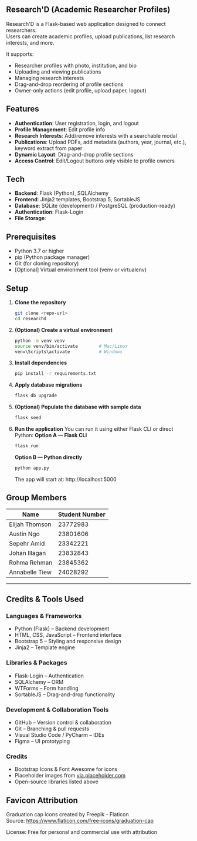 ## Research'D (Academic Researcher Profiles)

Research'D is a Flask-based web application designed to connect researchers.  
Users can create academic profiles, upload publications, list research interests, and more.  

It supports:
- Researcher profiles with photo, institution, and bio
- Uploading and viewing publications
- Managing research interests
- Drag-and-drop reordering of profile sections
- Owner-only actions (edit profile, upload paper, logout)

## Features

- **Authentication**: User registration, login, and logout
- **Profile Management**: Edit profile info
- **Research Interests**: Add/remove interests with a searchable modal
- **Publications**: Upload PDFs, add metadata (authors, year, journal, etc.), keyword extract from paper
- **Dynamic Layout**: Drag-and-drop profile sections 
- **Access Control**: Edit/Logout buttons only visible to profile owners

## Tech

- **Backend**: Flask (Python), SQLAlchemy
- **Frontend**: Jinja2 templates, Bootstrap 5, SortableJS
- **Database**: SQLite (development) / PostgreSQL (production-ready)
- **Authentication**: Flask-Login
- **File Storage**: 

## Prerequisites

- Python 3.7 or higher
- pip (Python package manager)
- Git (for cloning repository)
- [Optional] Virtual environment tool (venv or virtualenv)

## Setup

1. **Clone the repository**
   ```bash
   git clone <repo-url>
   cd researchd
   ```
2. **(Optional) Create a virtual environment**
   ```bash
   python -m venv venv
   source venv/bin/activate        # Mac/Linux
   venv\Scripts\activate           # Windows
   ```
3. **Install dependencies**
   ```bash
   pip install -r requirements.txt
   ```
4. **Apply database migrations**
   ```bash
   flask db upgrade
   ```
5. **(Optional) Populate the database with sample data**
   ```bash
   flask seed
   ```
6. **Run the application**
   You can run it using either Flask CLI or direct Python:
   **Option A — Flask CLI**
   ```bash
   flask run
   ```
   **Option B — Python directly**
   ```bash
   python app.py
   ```
   The app will start at: http://localhost:5000

## Group Members

| Name            | Student Number |
|-----------------|----------------|
| Elijah Thomson  | 23772983       |
| Austin Ngo      | 23801606       |
| Sepehr Amid     | 23342221       |
| Johan Illagan   | 23832843       |
| Rohma Rehman    | 23845362       |
| Annabelle Tiew  | 24028292       |

---

## Credits & Tools Used

### Languages & Frameworks
- Python (Flask) – Backend development  
- HTML, CSS, JavaScript – Frontend interface  
- Bootstrap 5 – Styling and responsive design  
- Jinja2 – Template engine  

### Libraries & Packages
- Flask-Login – Authentication  
- SQLAlchemy – ORM  
- WTForms – Form handling  
- SortableJS – Drag-and-drop functionality  

### Development & Collaboration Tools
- GitHub – Version control & collaboration  
- Git – Branching & pull requests  
- Visual Studio Code / PyCharm – IDEs  
- Figma – UI prototyping  

### Credits
- Bootstrap Icons & Font Awesome for icons  
- Placeholder images from [via.placeholder.com](https://via.placeholder.com)  
- Open-source libraries listed above  

## Favicon Attribution

Graduation cap icons created by Freepik - Flaticon  
Source: https://www.flaticon.com/free-icons/graduation-cap

License: Free for personal and commercial use with attribution

